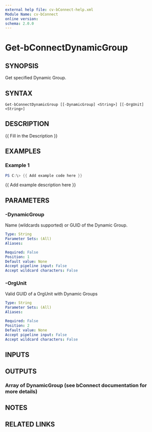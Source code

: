 ```yaml
---
external help file: cv-bConnect-help.xml
Module Name: cv-bConnect
online version:
schema: 2.0.0
---
```


# Get-bConnectDynamicGroup

## SYNOPSIS
Get specified Dynamic Group.

## SYNTAX

```
Get-bConnectDynamicGroup [[-DynamicGroup] <String>] [[-OrgUnit] <String>]
```

## DESCRIPTION
{{ Fill in the Description }}

## EXAMPLES

### Example 1
```powershell
PS C:\> {{ Add example code here }}
```

{{ Add example description here }}

## PARAMETERS

### -DynamicGroup
Name (wildcards supported) or GUID of the Dynamic Group.

```yaml
Type: String
Parameter Sets: (All)
Aliases:

Required: False
Position: 1
Default value: None
Accept pipeline input: False
Accept wildcard characters: False
```

### -OrgUnit
Valid GUID of a OrgUnit with Dynamic Groups

```yaml
Type: String
Parameter Sets: (All)
Aliases:

Required: False
Position: 2
Default value: None
Accept pipeline input: False
Accept wildcard characters: False
```

## INPUTS

## OUTPUTS

### Array of DynamicGroup (see bConnect documentation for more details)
## NOTES

## RELATED LINKS
